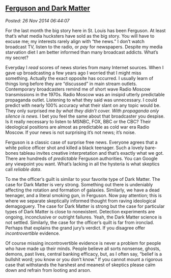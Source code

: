  
[Ferguson and Dark Matter](https://bakerjd99.wordpress.com/2014/11/26/ferguson-and-dark-matter/)
-----------------------------------------------------------------------------------------------

*Posted: 26 Nov 2014 06:44:07*

For the last month the big story here in St. Louis has been Ferguson. At
least that’s what media hucksters have sold as the big story. You will
have to excuse me; my interests rarely align with “the news.” I don’t
watch broadcast TV, listen to the radio, or *pay* for newspapers.
Despite my media starvation diet I am better informed than many
broadcast addicts. What’s my secret?

Everyday I *read* scores of news stories from many Internet sources.
When I gave up broadcasting a few years ago I worried that I might miss
something. Actually the exact opposite has occurred. I usually learn of
things long before they are “discussed” in main stream outlets.
Contemporary broadcasters remind me of short wave Radio Moscow
transmissions in the 1970s. Radio Moscow was an insipid utterly
predictable propaganda outlet. Listening to what they said was
unnecessary. I could predict with nearly 100% accuracy what their slant
on any topic would be. They only surprised me *by what they didn’t
cover.* *With propaganda only silence is news.* I bet you feel the same
about that broadcaster you despise. Is it really necessary to listen to
MSNBC, FOX, BBC or the CBC? Their ideological positions are almost as
predictable as cold war era Radio Moscow. If your news is not surprising
it’s not news; it’s noise.

Ferguson is a classic case of surprise free news. Everyone agrees that a
white police officer shot and killed a black teenager. Such a lovely
bare-bones tableau invites creative interpretation and that’s exactly
what we got. There are hundreds of *predictable* Ferguson authorities.
You can Google any viewpoint you want. What’s lacking in all the
hysteria is what skeptics call *reliable data*.

To me the officer’s guilt is similar to your favorite type of Dark
Matter. The case for Dark Matter is very strong. Something out there is
undeniably affecting the rotation and formation of galaxies. Similarly,
we have a dead teenager, and a literal smoking gun, in Ferguson. Now pay
attention; this is where we separate skeptically informed thought from
raving ideological demagoguery. The case for Dark Matter is strong but
the case for particular types of Dark Matter is close to nonexistent.
Detection experiments are ongoing, inconclusive or outright failures.
Yeah, the Dark Matter science is not settled. Similarly, the case for
the officer’s quilt is far from ironclad. Perhaps that explains the
grand jury’s verdict. If you disagree offer *incontrovertible* evidence.

Of course missing incontrovertible evidence is never a problem for
people who have made up their minds. People believe all sorts nonsense,
ghosts, demons, past lives, central banking efficacy, but, as I often
say, “belief is a bullshit word; you know or you don’t know.” If you
cannot mount a rigorous case that withstands the harshest and meanest of
skeptics please calm down and refrain from looting and arson.
